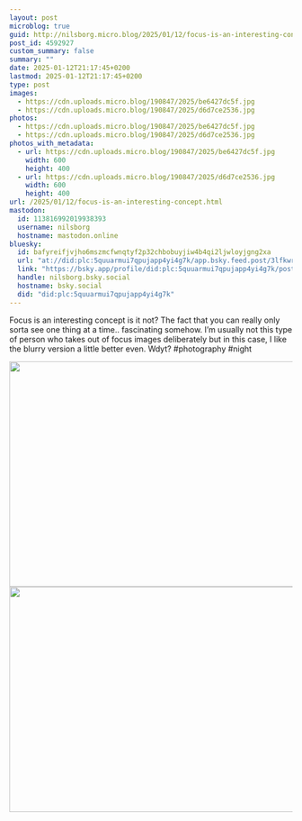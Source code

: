 ```yaml
---
layout: post
microblog: true
guid: http://nilsborg.micro.blog/2025/01/12/focus-is-an-interesting-concept.html
post_id: 4592927
custom_summary: false
summary: ""
date: 2025-01-12T21:17:45+0200
lastmod: 2025-01-12T21:17:45+0200
type: post
images:
  - https://cdn.uploads.micro.blog/190847/2025/be6427dc5f.jpg
  - https://cdn.uploads.micro.blog/190847/2025/d6d7ce2536.jpg
photos:
  - https://cdn.uploads.micro.blog/190847/2025/be6427dc5f.jpg
  - https://cdn.uploads.micro.blog/190847/2025/d6d7ce2536.jpg
photos_with_metadata:
  - url: https://cdn.uploads.micro.blog/190847/2025/be6427dc5f.jpg
    width: 600
    height: 400
  - url: https://cdn.uploads.micro.blog/190847/2025/d6d7ce2536.jpg
    width: 600
    height: 400
url: /2025/01/12/focus-is-an-interesting-concept.html
mastodon:
  id: 113816992019938393
  username: nilsborg
  hostname: mastodon.online
bluesky:
  id: bafyreifjvjho6mszmcfwnqtyf2p32chbobuyjiw4b4qi2ljwloyjgng2xa
  url: "at://did:plc:5quuarmui7qpujapp4yi4g7k/app.bsky.feed.post/3lfkwrr2tfy2s"
  link: "https://bsky.app/profile/did:plc:5quuarmui7qpujapp4yi4g7k/post/3lfkwrr2tfy2s"
  handle: nilsborg.bsky.social
  hostname: bsky.social
  did: "did:plc:5quuarmui7qpujapp4yi4g7k"
---
```


Focus is an interesting concept is it not? The fact that you can really only sorta see one thing at a time.. fascinating somehow.
I’m usually not this type of person who takes out of focus images deliberately but in this case, I like the blurry version a little better even. Wdyt? #photography #night

<img src="images/2025/be6427dc5f.jpg" width="600" height="400" alt=""><img src="images/2025/d6d7ce2536.jpg" width="600" height="400" alt="">
